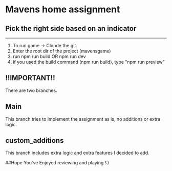 # Mavens home assignment

## Pick the right side based on an indicator
----------

1) To run game -> Clonde the git.
2) Enter the root dir of the project (mavensgame)
3) run npm run build OR npm run dev
4) if you used the build command (npm run build), type "npm run preview"


## !!IMPORTANT!!
There are two branches. 
## Main
This branch tries to implement the assignment as is, no additions or extra logic. 
## custom_additions
This branch includes extra logic and extra features I decided to add. 

##Hope You've Enjoyed reviewing and playing !:)
